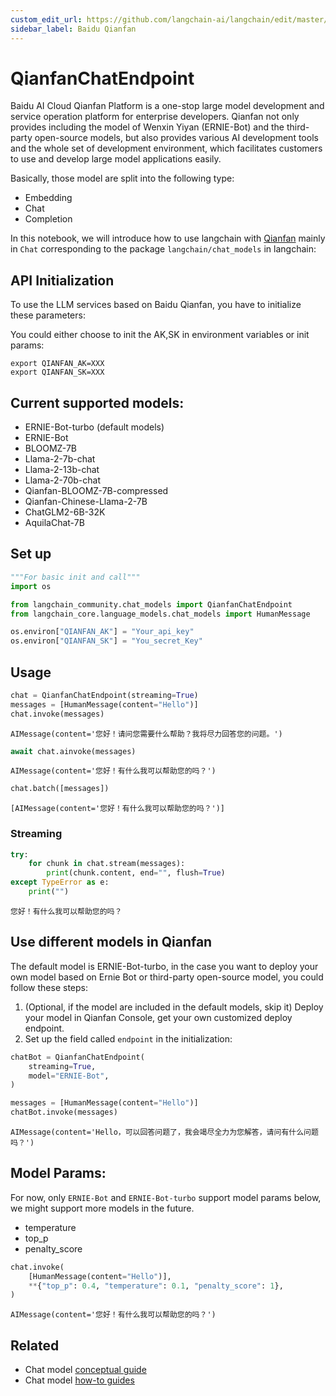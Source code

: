 ```yaml
---
custom_edit_url: https://github.com/langchain-ai/langchain/edit/master/docs/docs/integrations/chat/baidu_qianfan_endpoint.ipynb
sidebar_label: Baidu Qianfan
---
```

# QianfanChatEndpoint

Baidu AI Cloud Qianfan Platform is a one-stop large model development and service operation platform for enterprise developers. Qianfan not only provides including the model of Wenxin Yiyan (ERNIE-Bot) and the third-party open-source models, but also provides various AI development tools and the whole set of development environment, which facilitates customers to use and develop large model applications easily.

Basically, those model are split into the following type:

- Embedding
- Chat
- Completion

In this notebook, we will introduce how to use langchain with [Qianfan](https://cloud.baidu.com/doc/WENXINWORKSHOP/index.html) mainly in `Chat` corresponding
 to the package `langchain/chat_models` in langchain:


## API Initialization

To use the LLM services based on Baidu Qianfan, you have to initialize these parameters:

You could either choose to init the AK,SK in environment variables or init params:

```base
export QIANFAN_AK=XXX
export QIANFAN_SK=XXX
```

## Current supported models:

- ERNIE-Bot-turbo (default models)
- ERNIE-Bot
- BLOOMZ-7B
- Llama-2-7b-chat
- Llama-2-13b-chat
- Llama-2-70b-chat
- Qianfan-BLOOMZ-7B-compressed
- Qianfan-Chinese-Llama-2-7B
- ChatGLM2-6B-32K
- AquilaChat-7B

## Set up


```python
"""For basic init and call"""
import os

from langchain_community.chat_models import QianfanChatEndpoint
from langchain_core.language_models.chat_models import HumanMessage

os.environ["QIANFAN_AK"] = "Your_api_key"
os.environ["QIANFAN_SK"] = "You_secret_Key"
```

## Usage


```python
chat = QianfanChatEndpoint(streaming=True)
messages = [HumanMessage(content="Hello")]
chat.invoke(messages)
```



```output
AIMessage(content='您好！请问您需要什么帮助？我将尽力回答您的问题。')
```



```python
await chat.ainvoke(messages)
```



```output
AIMessage(content='您好！有什么我可以帮助您的吗？')
```



```python
chat.batch([messages])
```



```output
[AIMessage(content='您好！有什么我可以帮助您的吗？')]
```


### Streaming


```python
try:
    for chunk in chat.stream(messages):
        print(chunk.content, end="", flush=True)
except TypeError as e:
    print("")
```
```output
您好！有什么我可以帮助您的吗？
```
## Use different models in Qianfan

The default model is ERNIE-Bot-turbo, in the case you want to deploy your own model based on Ernie Bot or third-party open-source model, you could follow these steps:

1. (Optional, if the model are included in the default models, skip it) Deploy your model in Qianfan Console, get your own customized deploy endpoint.
2. Set up the field called `endpoint` in the initialization:


```python
chatBot = QianfanChatEndpoint(
    streaming=True,
    model="ERNIE-Bot",
)

messages = [HumanMessage(content="Hello")]
chatBot.invoke(messages)
```



```output
AIMessage(content='Hello，可以回答问题了，我会竭尽全力为您解答，请问有什么问题吗？')
```


## Model Params:

For now, only `ERNIE-Bot` and `ERNIE-Bot-turbo` support model params below, we might support more models in the future.

- temperature
- top_p
- penalty_score



```python
chat.invoke(
    [HumanMessage(content="Hello")],
    **{"top_p": 0.4, "temperature": 0.1, "penalty_score": 1},
)
```



```output
AIMessage(content='您好！有什么我可以帮助您的吗？')
```



## Related

- Chat model [conceptual guide](/docs/concepts/#chat-models)
- Chat model [how-to guides](/docs/how_to/#chat-models)
